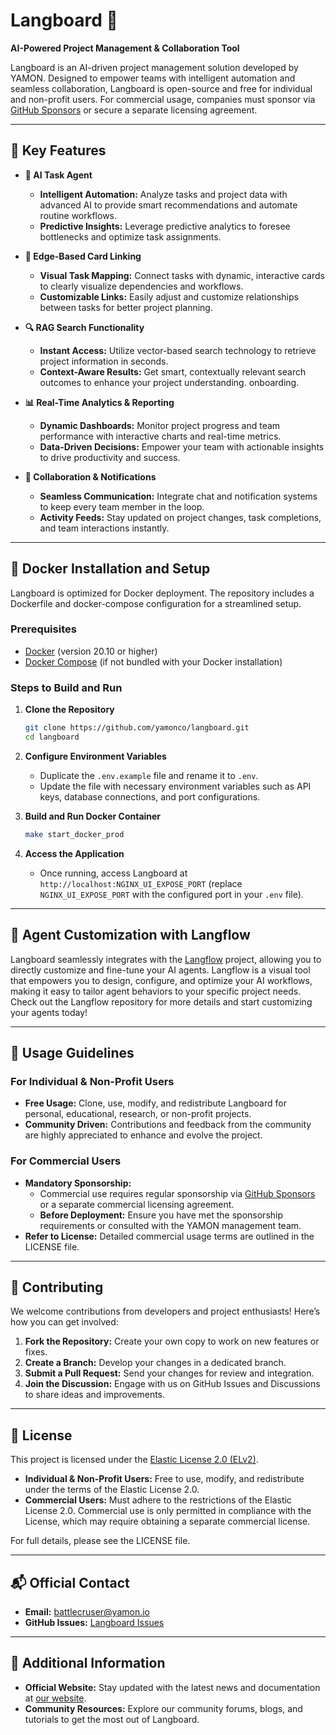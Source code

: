 # Langboard 🚀

**AI-Powered Project Management & Collaboration Tool**

Langboard is an AI-driven project management solution developed by YAMON. Designed to empower teams with intelligent automation and seamless collaboration, Langboard is open-source and free for individual and non-profit users. For commercial usage, companies must sponsor via [GitHub Sponsors](https://github.com/sponsors/yamonco) or secure a separate licensing agreement.

---

## 🌟 Key Features

- **🤖 AI Task Agent**

  - **Intelligent Automation:** Analyze tasks and project data with advanced AI to provide smart recommendations and automate routine workflows.
  - **Predictive Insights:** Leverage predictive analytics to foresee bottlenecks and optimize task assignments.

- **🔗 Edge-Based Card Linking**

  - **Visual Task Mapping:** Connect tasks with dynamic, interactive cards to clearly visualize dependencies and workflows.
  - **Customizable Links:** Easily adjust and customize relationships between tasks for better project planning.

- **🔍 RAG Search Functionality**

  - **Instant Access:** Utilize vector-based search technology to retrieve project information in seconds.
  - **Context-Aware Results:** Get smart, contextually relevant search outcomes to enhance your project understanding.
    onboarding.

- **📊 Real-Time Analytics & Reporting**

  - **Dynamic Dashboards:** Monitor project progress and team performance with interactive charts and real-time metrics.
  - **Data-Driven Decisions:** Empower your team with actionable insights to drive productivity and success.

- **💬 Collaboration & Notifications**
  - **Seamless Communication:** Integrate chat and notification systems to keep every team member in the loop.
  - **Activity Feeds:** Stay updated on project changes, task completions, and team interactions instantly.

---

## 🐳 Docker Installation and Setup

Langboard is optimized for Docker deployment. The repository includes a Dockerfile and docker-compose configuration for a streamlined setup.

### Prerequisites

- [Docker](https://docs.docker.com/get-docker/) (version 20.10 or higher)
- [Docker Compose](https://docs.docker.com/compose/install/) (if not bundled with your Docker installation)

### Steps to Build and Run

1. **Clone the Repository**

   ```bash
   git clone https://github.com/yamonco/langboard.git
   cd langboard
   ```

2. **Configure Environment Variables**

   - Duplicate the `.env.example` file and rename it to `.env`.
   - Update the file with necessary environment variables such as API keys, database connections, and port configurations.

3. **Build and Run Docker Container**

   ```bash
   make start_docker_prod
   ```

4. **Access the Application**

   - Once running, access Langboard at `http://localhost:NGINX_UI_EXPOSE_PORT` (replace `NGINX_UI_EXPOSE_PORT` with the configured port in your `.env` file).

---

## 🔧 Agent Customization with Langflow

Langboard seamlessly integrates with the [Langflow](https://github.com/langflow-ai/langflow) project, allowing you to directly customize and fine-tune your AI agents. Langflow is a visual tool that empowers you to design, configure, and optimize your AI workflows, making it easy to tailor agent behaviors to your specific project needs. Check out the Langflow repository for more details and start customizing your agents today!

---

## 📌 Usage Guidelines

### For Individual & Non-Profit Users

- **Free Usage:** Clone, use, modify, and redistribute Langboard for personal, educational, research, or non-profit projects.
- **Community Driven:** Contributions and feedback from the community are highly appreciated to enhance and evolve the project.

### For Commercial Users

- **Mandatory Sponsorship:**
  - Commercial use requires regular sponsorship via [GitHub Sponsors](https://github.com/sponsors/yamonco) or a separate commercial licensing agreement.
  - **Before Deployment:** Ensure you have met the sponsorship requirements or consulted with the YAMON management team.
- **Refer to License:** Detailed commercial usage terms are outlined in the LICENSE file.

---

## 🤝 Contributing

We welcome contributions from developers and project enthusiasts! Here’s how you can get involved:

1. **Fork the Repository:** Create your own copy to work on new features or fixes.
2. **Create a Branch:** Develop your changes in a dedicated branch.
3. **Submit a Pull Request:** Send your changes for review and integration.
4. **Join the Discussion:** Engage with us on GitHub Issues and Discussions to share ideas and improvements.

---

## 📄 License

This project is licensed under the [Elastic License 2.0 (ELv2)](LICENSE).

- **Individual & Non-Profit Users:** Free to use, modify, and redistribute under the terms of the Elastic License 2.0.
- **Commercial Users:** Must adhere to the restrictions of the Elastic License 2.0. Commercial use is only permitted in compliance with the License, which may require obtaining a separate commercial license.

For full details, please see the LICENSE file.

---

## 📬 Official Contact

- **Email:** battlecruser@yamon.io
- **GitHub Issues:** [Langboard Issues](https://github.com/yamonco/langboard/issues)

---

## 🔗 Additional Information

- **Official Website:** Stay updated with the latest news and documentation at [our website](https://langboard.yamon.io).
- **Community Resources:** Explore our community forums, blogs, and tutorials to get the most out of Langboard.
